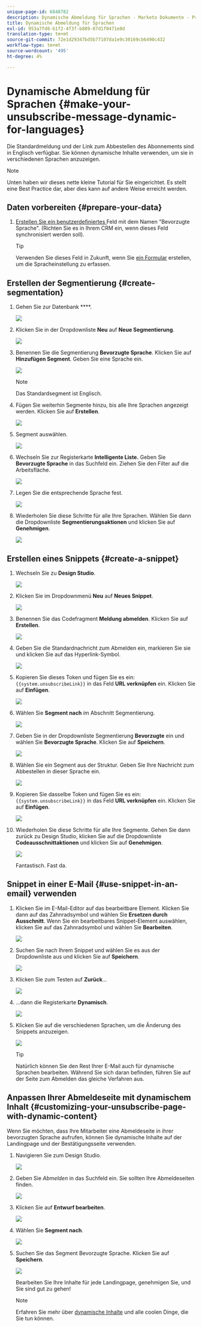 ```yaml
---
unique-page-id: 6848782
description: Dynamische Abmeldung für Sprachen - Marketo Dokumente - Produktdokumentation
title: Dynamische Abmeldung für Sprachen
exl-id: 953a7fd8-b1f2-4f3f-b889-87d1f0471e0d
translation-type: tm+mt
source-git-commit: 72e1d29347bd5b77107da1e9c30169cb6490c432
workflow-type: tm+mt
source-wordcount: '495'
ht-degree: 4%

---
```


# Dynamische Abmeldung für Sprachen {#make-your-unsubscribe-message-dynamic-for-languages}

Die Standardmeldung und der Link zum Abbestellen des Abonnements sind in Englisch verfügbar. Sie können dynamische Inhalte verwenden, um sie in verschiedenen Sprachen anzuzeigen.

>[!NOTE]
>
>Unten haben wir dieses nette kleine Tutorial für Sie eingerichtet. Es stellt eine Best Practice dar, aber dies kann auf andere Weise erreicht werden.

## Daten vorbereiten {#prepare-your-data}

1. [Erstellen Sie ein benutzerdefiniertes ](/help/marketo/product-docs/administration/field-management/create-a-custom-field-in-marketo.md) Feld mit dem Namen &quot;Bevorzugte Sprache&quot;. (Richten Sie es in Ihrem CRM ein, wenn dieses Feld synchronisiert werden soll).

   >[!TIP]
   >
   >Verwenden Sie dieses Feld in Zukunft, wenn Sie [ein Formular](/help/marketo/product-docs/demand-generation/forms/creating-a-form/create-a-form.md) erstellen, um die Spracheinstellung zu erfassen.

## Erstellen der Segmentierung {#create-segmentation}

1. Gehen Sie zur Datenbank ****.

   ![](assets/db.png)

1. Klicken Sie in der Dropdownliste **Neu** auf **Neue Segmentierung**.

   ![](assets/two.png)

1. Benennen Sie die Segmentierung **Bevorzugte Sprache**. Klicken Sie auf **Hinzufügen Segment**. Geben Sie eine Sprache ein.

   ![](assets/image2015-3-9-8-3a33-3a44.png)

   >[!NOTE]
   >
   >Das Standardsegment ist Englisch.

1. Fügen Sie weiterhin Segmente hinzu, bis alle Ihre Sprachen angezeigt werden. Klicken Sie auf **Erstellen**.

   ![](assets/image2015-3-9-8-3a38-3a5.png)

1. Segment auswählen.

   ![](assets/image2015-3-9-8-3a38-3a17.png)

1. Wechseln Sie zur Registerkarte **Intelligente Liste.** Geben Sie **Bevorzugte Sprache** in das Suchfeld ein. Ziehen Sie den Filter auf die Arbeitsfläche.

   ![](assets/six.png)

1. Legen Sie die entsprechende Sprache fest.

   ![](assets/seven.png)

1. Wiederholen Sie diese Schritte für alle Ihre Sprachen. Wählen Sie dann die Dropdownliste **Segmentierungsaktionen** und klicken Sie auf **Genehmigen**.

   ![](assets/image2015-3-9-8-3a39-3a36.png)

## Erstellen eines Snippets {#create-a-snippet}

1. Wechseln Sie zu **Design Studio**.

   ![](assets/ds.png)

1. Klicken Sie im Dropdownmenü **Neu** auf **Neues Snippet**.

   ![](assets/ten.png)

1. Benennen Sie das Codefragment **Meldung abmelden**. Klicken Sie auf **Erstellen**.

   ![](assets/image2015-3-9-8-3a40-3a54.png)

1. Geben Sie die Standardnachricht zum Abmelden ein, markieren Sie sie und klicken Sie auf das Hyperlink-Symbol.

   ![](assets/image2015-3-9-8-3a41-3a47.png)

1. Kopieren Sie dieses Token und fügen Sie es ein: `{{system.unsubscribeLink}}` in das Feld **URL verknüpfen** ein. Klicken Sie auf **Einfügen**.

   ![](assets/image2015-3-9-8-3a43-3a17.png)

1. Wählen Sie **Segment nach** im Abschnitt Segmentierung.

   ![](assets/image2015-3-9-8-3a44-3a16.png)

1. Geben Sie in der Dropdownliste Segmentierung **Bevorzugte** ein und wählen Sie **Bevorzugte Sprache**. Klicken Sie auf **Speichern**.

   ![](assets/image2015-3-9-8-3a44-3a32.png)

1. Wählen Sie ein Segment aus der Struktur. Geben Sie Ihre Nachricht zum Abbestellen in dieser Sprache ein.

   ![](assets/image2015-3-9-8-3a45-3a43.png)

1. Kopieren Sie dasselbe Token und fügen Sie es ein: `{{system.unsubscribeLink}}` in das Feld **URL verknüpfen** ein. Klicken Sie auf **Einfügen**.

   ![](assets/image2015-3-9-8-3a47-3a4.png)

1. Wiederholen Sie diese Schritte für alle Ihre Segmente. Gehen Sie dann zurück zu Design Studio, klicken Sie auf die Dropdownliste **Codeausschnittaktionen** und klicken Sie auf **Genehmigen**.

   ![](assets/image2015-3-9-8-3a47-3a34.png)

   Fantastisch. Fast da.

## Snippet in einer E-Mail {#use-snippet-in-an-email} verwenden

1. Klicken Sie im E-Mail-Editor auf das bearbeitbare Element. Klicken Sie dann auf das Zahnradsymbol und wählen Sie **Ersetzen durch Ausschnitt**. Wenn Sie ein bearbeitbares Snippet-Element auswählen, klicken Sie auf das Zahnradsymbol und wählen Sie **Bearbeiten**.

   ![](assets/4.1.png)

1. Suchen Sie nach Ihrem Snippet und wählen Sie es aus der Dropdownliste aus und klicken Sie auf **Speichern**.

   ![](assets/image2015-3-9-8-3a50-3a16.png)

1. Klicken Sie zum Testen auf **Zurück**...

   ![](assets/4.3.png)

1. ...dann die Registerkarte **Dynamisch**.

   ![](assets/4.4.png)

1. Klicken Sie auf die verschiedenen Sprachen, um die Änderung des Snippets anzuzeigen.

   ![](assets/4.5.png)

   >[!TIP]
   >
   >Natürlich können Sie den Rest Ihrer E-Mail auch für dynamische Sprachen bearbeiten. Während Sie sich daran befinden, führen Sie auf der Seite zum Abmelden das gleiche Verfahren aus.

## Anpassen Ihrer Abmeldeseite mit dynamischem Inhalt {#customizing-your-unsubscribe-page-with-dynamic-content}

Wenn Sie möchten, dass Ihre Mitarbeiter eine Abmeldeseite in ihrer bevorzugten Sprache aufrufen, können Sie dynamische Inhalte auf der Landingpage und der Bestätigungsseite verwenden.

1. Navigieren Sie zum Design Studio.

   ![](assets/ds.png)

1. Geben Sie _Abmelden_ in das Suchfeld ein. Sie sollten Ihre Abmeldeseiten finden.

   ![](assets/image2015-3-9-8-3a51-3a53.png)

1. Klicken Sie auf **Entwurf bearbeiten**.

   ![](assets/image2015-3-9-8-3a52-3a23.png)

1. Wählen Sie **Segment nach**.

   ![](assets/image2015-3-9-8-3a52-3a57.png)

1. Suchen Sie das Segment Bevorzugte Sprache. Klicken Sie auf **Speichern**.

   ![](assets/image2015-3-9-8-3a53-3a54.png)

   Bearbeiten Sie Ihre Inhalte für jede Landingpage, genehmigen Sie, und Sie sind gut zu gehen!

   >[!NOTE]
   >
   >Erfahren Sie mehr über [dynamische Inhalte](/help/marketo/product-docs/personalization/segmentation-and-snippets/segmentation/understanding-dynamic-content.md) und alle coolen Dinge, die Sie tun können.
